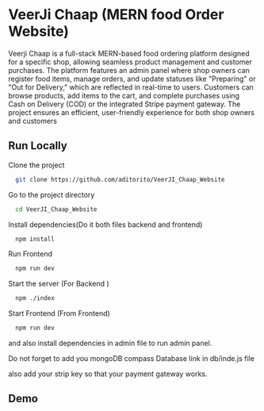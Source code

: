 

# VeerJi Chaap (MERN food Order Website)
Veerji Chaap is a full-stack MERN-based food ordering platform designed for a specific shop, allowing seamless product management and customer purchases. The platform features an admin panel where shop owners can register food items, manage orders, and update statuses like "Preparing" or "Out for Delivery," which are reflected in real-time to users. Customers can browse products, add items to the cart, and complete purchases using Cash on Delivery (COD) or the integrated Stripe payment gateway. The project ensures an efficient, user-friendly experience for both shop owners and customers


## Run Locally

Clone the project

```bash
  git clone https://github.com/aditorito/VeerJI_Chaap_Website
```

Go to the project directory 

```bash
  cd VeerJI_Chaap_Website
```

Install dependencies(Do it both files backend and frontend)

```bash
  npm install
```

Run Frontend

```bash
  npm run dev
```

Start the server (For Backend )

```bash
  npm ./index
```
Start Frontend (From Frontend)
```bash
  npm run dev
```
and also install dependencies in admin file to run admin panel.

Do not forget to add you mongoDB compass Database link in db/inde.js file 

also add your strip key so that your payment gateway works.

## Demo


